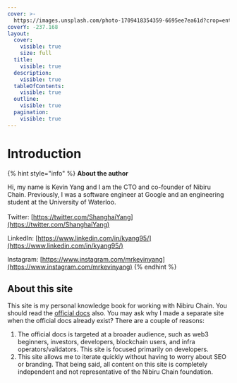 ```yaml
---
cover: >-
  https://images.unsplash.com/photo-1709418354359-6695ee7ea61d?crop=entropy&cs=srgb&fm=jpg&ixid=M3wxOTcwMjR8MHwxfHJhbmRvbXx8fHx8fHx8fDE3MTAwOTg0Nzl8&ixlib=rb-4.0.3&q=85
coverY: -237.168
layout:
  cover:
    visible: true
    size: full
  title:
    visible: true
  description:
    visible: true
  tableOfContents:
    visible: true
  outline:
    visible: true
  pagination:
    visible: true
---
```


# Introduction

{% hint style="info" %}
**About the author**

Hi, my name is Kevin Yang and I am the CTO and co-founder of  Nibiru Chain. Previously, I was a software engineer at Google and an engineering student at the University of Waterloo.\
\
Twitter: [https://twitter.com/ShanghaiYang](https://twitter.com/ShanghaiYang)

LinkedIn: [https://www.linkedin.com/in/kyang95/](https://www.linkedin.com/in/kyang95/)

Instagram: [https://www.instagram.com/mrkevinyang](https://www.instagram.com/mrkevinyang)
{% endhint %}

## About this site

This site is my personal knowledge book for working with Nibiru Chain. You should read the [official docs](https://nibiru.fi/docs) also. You may ask why I made a separate site when the official docs already exist? There are a couple of reasons:

1. The official docs is targeted at a broader audience, such as web3 beginners, investors, developers, blockchain users, and infra operators/validators. This site is focused primarily on developers.
2. This site allows me to iterate quickly without having to worry about SEO or branding. That being said, all content on this site is completely independent and not representative of the Nibiru Chain foundation.
